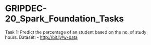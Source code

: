 # GRIPDEC-20_Spark_Foundation_Tasks
Task 1: Predict the percentage of an student based on the no. of study hours.
Dataset: - http://bit.ly/w-data
